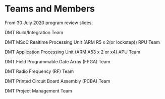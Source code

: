 <h1>Teams and Members</h1>

From 30 July 2020 program review slides:

DMT Build/Integration Team

DMT MSoC Realtime Processing Unit (ARM R5 x 2(or lockstep)) RPU Team

DMT Application Processing Unit (ARM A53 x 2 or x4) APU Team

DMT Field Programmable Gate Array (FPGA) Team

DMT Radio Frequency (RF) Team

DMT Printed Circuit Board Assembly (PCBA) Team

DMT Project Management Team
